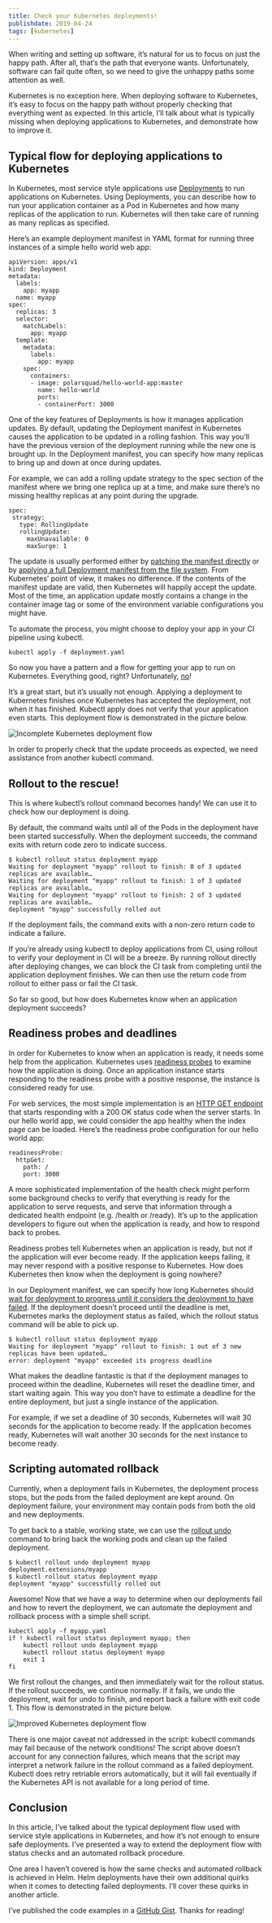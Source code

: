 ```yaml
---
title: Check your Kubernetes deployments!
publishdate: 2019-04-24
tags: [kubernetes]
---
```


When writing and setting up software, it’s natural for us to focus on just the happy path.
After all, that’s the path that everyone wants.
Unfortunately, software can fail quite often, so we need to give the unhappy paths some attention as well.

Kubernetes is no exception here.
When deploying software to Kubernetes, it’s easy to focus on the happy path without properly checking that everything went as expected.
In this article, I’ll talk about what is typically missing when deploying applications to Kubernetes, and demonstrate how to improve it.

<!--more-->

## Typical flow for deploying applications to Kubernetes

In Kubernetes, most service style applications use [Deployments](https://kubernetes.io/docs/concepts/workloads/controllers/deployment/) to run applications on Kubernetes.
Using Deployments, you can describe how to run your application container as a Pod in Kubernetes and how many replicas of the application to run.
Kubernetes will then take care of running as many replicas as specified.

Here’s an example deployment manifest in YAML format for running three instances of a simple hello world web app:

    apiVersion: apps/v1
    kind: Deployment
    metadata:
      labels:
        app: myapp
      name: myapp
    spec:
      replicas: 3
      selector:
        matchLabels:
          app: myapp
      template:
        metadata:
          labels:
            app: myapp
        spec:
          containers:
          - image: polarsquad/hello-world-app:master
            name: hello-world
            ports:
            - containerPort: 3000

One of the key features of Deployments is how it manages application updates.
By default, updating the Deployment manifest in Kubernetes causes the application to be updated in a rolling fashion.
This way you’ll have the previous version of the deployment running while the new one is brought up.
In the Deployment manifest, you can specify how many replicas to bring up and down at once during updates.

For example, we can add a rolling update strategy to the spec section of the manifest where we bring one replica up at a time, and make sure there’s no missing healthy replicas at any point during the upgrade.

    spec:
     strategy:
       type: RollingUpdate
       rollingUpdate:
         maxUnavailable: 0
         maxSurge: 1

The update is usually performed either by [patching the manifest directly](https://kubernetes.io/docs/tasks/run-application/update-api-object-kubectl-patch/) or by [applying a full Deployment manifest from the file system](https://kubernetes.io/docs/concepts/cluster-administration/manage-deployment/).
From Kubernetes’ point of view, it makes no difference.
If the contents of the manifest update are valid, then Kubernetes will happily accept the update.
Most of the time, an application update mostly contains a change in the container image tag or some of the environment variable configurations you might have.

To automate the process, you might choose to deploy your app in your CI pipeline using kubectl.

    kubectl apply -f deployment.yaml

So now you have a pattern and a flow for getting your app to run on Kubernetes.
Everything good, right? Unfortunately, [no](https://www.youtube.com/watch?v=GM-e46xdcUo)!

It’s a great start, but it’s usually not enough.
Applying a deployment to Kubernetes finishes once Kubernetes has accepted the deployment, not when it has finished.
Kubectl apply does not verify that your application even starts.
This deployment flow is demonstrated in the picture below.

![Incomplete Kubernetes deployment flow](images/kubernetes_deployment_flow_incomplete.png)

In order to properly check that the update proceeds as expected, we need assistance from another kubectl command.

## Rollout to the rescue!

This is where kubectl’s rollout command becomes handy! We can use it to check how our deployment is doing.

By default, the command waits until all of the Pods in the deployment have been started successfully.
When the deployment succeeds, the command exits with return code zero to indicate success.

    $ kubectl rollout status deployment myapp
    Waiting for deployment "myapp" rollout to finish: 0 of 3 updated replicas are available…
    Waiting for deployment "myapp" rollout to finish: 1 of 3 updated replicas are available…
    Waiting for deployment "myapp" rollout to finish: 2 of 3 updated replicas are available…
    deployment "myapp" successfully rolled out

If the deployment fails, the command exits with a non-zero return code to indicate a failure.

If you’re already using kubectl to deploy applications from CI, using rollout to verify your deployment in CI will be a breeze.
By running rollout directly after deploying changes, we can block the CI task from completing until the application deployment finishes.
We can then use the return code from rollout to either pass or fail the CI task.

So far so good, but how does Kubernetes know when an application deployment succeeds?

## Readiness probes and deadlines

In order for Kubernetes to know when an application is ready, it needs some help from the application.
Kubernetes uses [readiness probes](https://kubernetes.io/docs/tasks/configure-pod-container/configure-liveness-readiness-probes/) to examine how the application is doing.
Once an application instance starts responding to the readiness probe with a positive response, the instance is considered ready for use.

For web services, the most simple implementation is an [HTTP GET endpoint](https://kubernetes.io/docs/tasks/configure-pod-container/configure-liveness-readiness-probes/#define-a-liveness-http-request) that starts responding with a 200 OK status code when the server starts.
In our hello world app, we could consider the app healthy when the index page can be loaded.
Here’s the readiness probe configuration for our hello world app:

    readinessProbe:
      httpGet:
        path: /
        port: 3000

A more sophisticated implementation of the health check might perform some background checks to verify that everything is ready for the application to serve requests, and serve that information through a dedicated health endpoint (e.g. /health or /ready).
It’s up to the application developers to figure out when the application is ready, and how to respond back to probes.

Readiness probes tell Kubernetes when an application is ready, but not if the application will ever become ready.
If the application keeps failing, it may never respond with a positive response to Kubernetes.
How does Kubernetes then know when the deployment is going nowhere?

In our Deployment manifest, we can specify how long Kubernetes should [wait for deployment to progress until it considers the deployment to have failed](https://kubernetes.io/docs/concepts/workloads/controllers/deployment/#progress-deadline-seconds).
If the deployment doesn’t proceed until the deadline is met, Kubernetes marks the deployment status as failed, which the rollout status command will be able to pick up.

    $ kubectl rollout status deployment myapp
    Waiting for deployment "myapp" rollout to finish: 1 out of 3 new replicas have been updated…
    error: deployment "myapp" exceeded its progress deadline

What makes the deadline fantastic is that if the deployment manages to proceed within the deadline, Kubernetes will reset the deadline timer, and start waiting again.
This way you don’t have to estimate a deadline for the entire deployment, but just a single instance of the application.

For example, if we set a deadline of 30 seconds, Kubernetes will wait 30 seconds for the application to become ready.
If the application becomes ready, Kubernetes will wait another 30 seconds for the next instance to become ready.

## Scripting automated rollback

Currently, when a deployment fails in Kubernetes, the deployment process stops, but the pods from the failed deployment are kept around.
On deployment failure, your environment may contain pods from both the old and new deployments.

To get back to a stable, working state, we can use the [rollout undo](https://kubernetes.io/docs/concepts/workloads/controllers/deployment/#rolling-back-a-deployment) command to bring back the working pods and clean up the failed deployment.

    $ kubectl rollout undo deployment myapp
    deployment.extensions/myapp
    $ kubectl rollout status deployment myapp
    deployment "myapp" successfully rolled out

Awesome! Now that we have a way to determine when our deployments fail and how to revert the deployment, we can automate the deployment and rollback process with a simple shell script.

    kubectl apply -f myapp.yaml
    if ! kubectl rollout status deployment myapp; then
        kubectl rollout undo deployment myapp
        kubectl rollout status deployment myapp
        exit 1
    fi

We first rollout the changes, and then immediately wait for the rollout status.
If the rollout succeeds, we continue normally.
If it fails, we undo the deployment, wait for undo to finish, and report back a failure with exit code 1.
This flow is demonstrated in the picture below.

![Improved Kubernetes deployment flow](images/kubernetes_deployment_flow_improved.png)

There is one major caveat not addressed in the script: kubectl commands may fail because of the network conditions!
The script above doesn’t account for any connection failures, which means that the script may interpret a network failure in the rollout command as a failed deployment.
Kubectl does retry retriable errors automatically, but it will fail eventually if the Kubernetes API is not available for a long period of time.

## Conclusion

In this article, I’ve talked about the typical deployment flow used with service style applications in Kubernetes, and how it’s not enough to ensure safe deployments.
I’ve presented a way to extend the deployment flow with status checks and an automated rollback procedure.

One area I haven’t covered is how the same checks and automated rollback is achieved in Helm.
Helm deployments have their own additional quirks when it comes to detecting failed deployments.
I’ll cover these quirks in another article.

I’ve published the code examples in a [GitHub Gist](https://gist.github.com/jkpl/1d6b5dfbc6660021557ad1e56029e48a).
Thanks for reading!